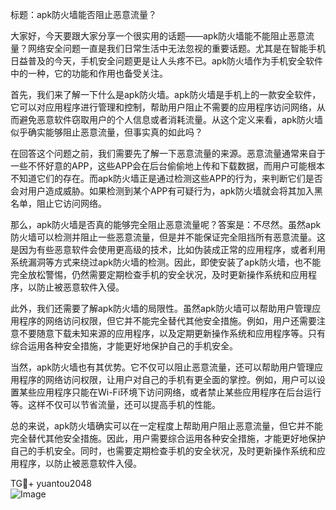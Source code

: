标题：apk防火墙能否阻止恶意流量？

大家好，今天要跟大家分享一个很实用的话题——apk防火墙能不能阻止恶意流量？网络安全问题一直是我们日常生活中无法忽视的重要话题。尤其是在智能手机日益普及的今天，手机安全问题更是让人头疼不已。apk防火墙作为手机安全软件中的一种，它的功能和作用也备受关注。

首先，我们来了解一下什么是apk防火墙。apk防火墙是手机上的一款安全软件，它可以对应用程序进行管理和控制，帮助用户阻止不需要的应用程序访问网络，从而避免恶意软件窃取用户的个人信息或者消耗流量。从这个定义来看，apk防火墙似乎确实能够阻止恶意流量，但事实真的如此吗？

在回答这个问题之前，我们需要先了解一下恶意流量的来源。恶意流量通常来自于一些不怀好意的APP，这些APP会在后台偷偷地上传和下载数据，而用户可能根本不知道它们的存在。而apk防火墙正是通过检测这些APP的行为，来判断它们是否会对用户造成威胁。如果检测到某个APP有可疑行为，apk防火墙就会将其加入黑名单，阻止它访问网络。

那么，apk防火墙是否真的能够完全阻止恶意流量呢？答案是：不尽然。虽然apk防火墙可以检测并阻止一些恶意流量，但是并不能保证完全阻挡所有恶意流量。这是因为有些恶意软件会使用更高级的技术，比如伪装成正常的应用程序，或者利用系统漏洞等方式来绕过apk防火墙的检测。因此，即使安装了apk防火墙，也不能完全放松警惕，仍然需要定期检查手机的安全状况，及时更新操作系统和应用程序，以防止被恶意软件入侵。

此外，我们还需要了解apk防火墙的局限性。虽然apk防火墙可以帮助用户管理应用程序的网络访问权限，但它并不能完全替代其他安全措施。例如，用户还需要注意不要随意下载未知来源的应用程序，以及定期更新操作系统和应用程序等。只有综合运用各种安全措施，才能更好地保护自己的手机安全。

当然，apk防火墙也有其优势。它不仅可以阻止恶意流量，还可以帮助用户管理应用程序的网络访问权限，让用户对自己的手机有更全面的掌控。例如，用户可以设置某些应用程序只能在Wi-Fi环境下访问网络，或者禁止某些应用程序在后台运行等。这样不仅可以节省流量，还可以提高手机的性能。

总的来说，apk防火墙确实可以在一定程度上帮助用户阻止恶意流量，但它并不能完全替代其他安全措施。因此，用户需要综合运用各种安全措施，才能更好地保护自己的手机安全。同时，也需要定期检查手机的安全状况，及时更新操作系统和应用程序，以防止被恶意软件入侵。

TG💪+ yuantou2048  
![Image](https://github.com/user-attachments/assets/cf57a8bb-a08e-43c1-ad82-039f33c64200)
